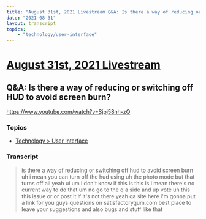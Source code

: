 ```yaml
---
title: "August 31st, 2021 Livestream Q&A: Is there a way of reducing or switching off HUD to avoid screen burn?"
date: "2021-08-31"
layout: transcript
topics:
    - "technology/user-interface"
---
```

# [August 31st, 2021 Livestream](../2021-08-31.md)
## Q&A: Is there a way of reducing or switching off HUD to avoid screen burn?
https://www.youtube.com/watch?v=Sjpj58nh-zQ

### Topics
* [Technology > User Interface](../topics/technology/user-interface.md)

### Transcript

> is there a way of reducing or switching off hud to avoid screen burn uh i mean you can turn off the hud using uh the photo mode but that turns off all yeah ui um i don't know if this is this is i mean there's no current way to do that um no go to the q a side and up vote uh this this issue or or post it if it's not there yeah qa site here i'm gonna put a link for you guys questions on satisfactorygum.com best place to leave your suggestions and also bugs and stuff like that
